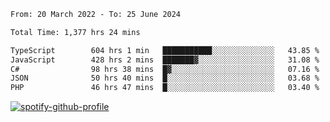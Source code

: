 <!--START_SECTION:waka-->

```txt
From: 20 March 2022 - To: 25 June 2024

Total Time: 1,377 hrs 24 mins

TypeScript        604 hrs 1 min   ███████████░░░░░░░░░░░░░░   43.85 %
JavaScript        428 hrs 2 mins  ███████▓░░░░░░░░░░░░░░░░░   31.08 %
C#                98 hrs 38 mins  █▓░░░░░░░░░░░░░░░░░░░░░░░   07.16 %
JSON              50 hrs 40 mins  █░░░░░░░░░░░░░░░░░░░░░░░░   03.68 %
PHP               46 hrs 47 mins  █░░░░░░░░░░░░░░░░░░░░░░░░   03.40 %
```

<!--END_SECTION:waka-->
[![spotify-github-profile](https://spotify-github-profile.vercel.app/api/view?uid=c00zprrvy9xiloa9qnco3hmng&cover_image=true&theme=novatorem&show_offline=false&background_color=121212&bar_color=53b14f&bar_color_cover=false)](https://spotify-github-profile.vercel.app/api/view?uid=c00zprrvy9xiloa9qnco3hmng&redirect=true)



